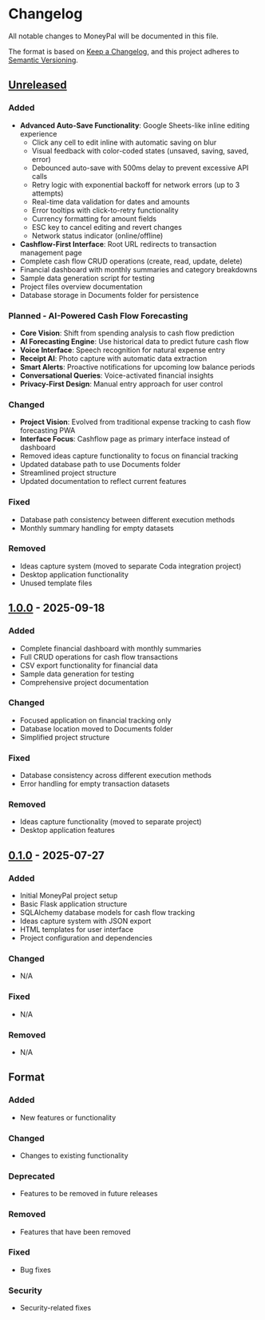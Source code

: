 # Changelog

All notable changes to MoneyPal will be documented in this file.

The format is based on [Keep a Changelog](https://keepachangelog.com/en/1.0.0/),
and this project adheres to [Semantic Versioning](https://semver.org/spec/v2.0.0.html).

## [Unreleased]

### Added
- **Advanced Auto-Save Functionality**: Google Sheets-like inline editing experience
  - Click any cell to edit inline with automatic saving on blur
  - Visual feedback with color-coded states (unsaved, saving, saved, error)
  - Debounced auto-save with 500ms delay to prevent excessive API calls
  - Retry logic with exponential backoff for network errors (up to 3 attempts)
  - Real-time data validation for dates and amounts
  - Error tooltips with click-to-retry functionality
  - Currency formatting for amount fields
  - ESC key to cancel editing and revert changes
  - Network status indicator (online/offline)
- **Cashflow-First Interface**: Root URL redirects to transaction management page
- Complete cash flow CRUD operations (create, read, update, delete)
- Financial dashboard with monthly summaries and category breakdowns
- Sample data generation script for testing
- Project files overview documentation
- Database storage in Documents folder for persistence

### Planned - AI-Powered Cash Flow Forecasting
- **Core Vision**: Shift from spending analysis to cash flow prediction
- **AI Forecasting Engine**: Use historical data to predict future cash flow
- **Voice Interface**: Speech recognition for natural expense entry
- **Receipt AI**: Photo capture with automatic data extraction
- **Smart Alerts**: Proactive notifications for upcoming low balance periods
- **Conversational Queries**: Voice-activated financial insights
- **Privacy-First Design**: Manual entry approach for user control

### Changed
- **Project Vision**: Evolved from traditional expense tracking to cash flow forecasting PWA
- **Interface Focus**: Cashflow page as primary interface instead of dashboard
- Removed ideas capture functionality to focus on financial tracking
- Updated database path to use Documents folder
- Streamlined project structure
- Updated documentation to reflect current features

### Fixed
- Database path consistency between different execution methods
- Monthly summary handling for empty datasets

### Removed
- Ideas capture system (moved to separate Coda integration project)
- Desktop application functionality
- Unused template files

## [1.0.0] - 2025-09-18

### Added
- Complete financial dashboard with monthly summaries
- Full CRUD operations for cash flow transactions
- CSV export functionality for financial data
- Sample data generation for testing
- Comprehensive project documentation

### Changed
- Focused application on financial tracking only
- Database location moved to Documents folder
- Simplified project structure

### Fixed
- Database consistency across different execution methods
- Error handling for empty transaction datasets

### Removed
- Ideas capture functionality (moved to separate project)
- Desktop application features

## [0.1.0] - 2025-07-27

### Added
- Initial MoneyPal project setup
- Basic Flask application structure
- SQLAlchemy database models for cash flow tracking
- Ideas capture system with JSON export
- HTML templates for user interface
- Project configuration and dependencies

### Changed
- N/A

### Fixed
- N/A

### Removed
- N/A

## Format

### Added
- New features or functionality

### Changed
- Changes to existing functionality

### Deprecated
- Features to be removed in future releases

### Removed
- Features that have been removed

### Fixed
- Bug fixes

### Security
- Security-related fixes

[Unreleased]: https://github.com/SamStamport/MoneyPal/compare/v1.0.0...HEAD
[1.0.0]: https://github.com/SamStamport/MoneyPal/compare/v0.1.0...v1.0.0
[0.1.0]: https://github.com/SamStamport/MoneyPal/releases/tag/v0.1.0
